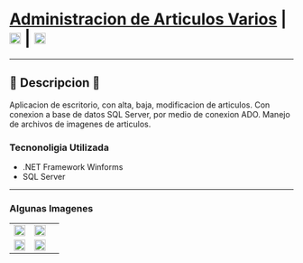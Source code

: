 # [Administracion de Articulos Varios](https://github.com/EdgardoUncos/TPFinalNivel2_Edgardo_Uncos) | [<img src="https://i.postimg.cc/5NBMxTJX/github.png"  alt="GitHub" height="20px" />](https://github.com/EdgardoUncos) | [<img src="https://i.postimg.cc/J7BLFtdc/linkedin.png" height="20px"/>](https://www.linkedin.com/in/edgardo-uncos-89113537/)

---
## 📜 Descripcion 📜
Aplicacion de escritorio, con alta, baja, modificacion de articulos.
Con conexion a base de datos SQL Server, por medio de conexion ADO.
Manejo de archivos de imagenes de articulos.

### Tecnonoligia Utilizada

- .NET Framework Winforms
- SQL Server

---

### Algunas Imagenes

<table>
    <tr> 
        <td><img src="https://i.postimg.cc/nrNHKGWk/01.jpg" width="100%" /></td>
        <td><img src="https://i.postimg.cc/SxFSJVCQ/02.png" width="100%" /><td> 
    </tr>
    <tr> 
        <td><img src="https://i.postimg.cc/bY5Njqvt/03.jpg" width="100%" /></td> 
        <td><img src="https://i.postimg.cc/bY5Njqvt/03.jpg" width="100%" /></td>
    </tr>
</table>
